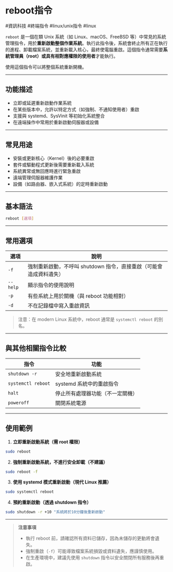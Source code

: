 # reboot指令  

#資訊科技  #終端指令  #linux/unix指令 #linux 

`reboot` 是一個在類 Unix 系統（如 Linux、macOS、FreeBSD 等）中常見的系統管理指令，用於**重新啟動整個作業系統**。執行此指令後，系統會終止所有正在執行的進程、卸載檔案系統，並重新載入核心，最終使電腦重啟。這個指令通常需要**系統管理員（root）或具有相對應權限的使用者**才能執行。

使用這個指令可以將整個系統重新開機。  

---

## 功能描述  
- 立即或延遲重新啟動作業系統  
- 在某些版本中，允許以特定方式（如強制、不通知使用者）重啟  
- 支援與 systemd、SysVinit 等初始化系統整合  
- 在遠端操作中常用於重新啟動伺服器或設備  

---

## 常見用途  
- 安裝或更新核心（Kernel）後的必要重啟  
- 套件或驅動程式更新後需要重新載入系統  
- 系統異常或無回應時進行緊急重啟  
- 遠端管理伺服器維護作業  
- 設備（如路由器、嵌入式系統）的定時重新啟動  

---

## 基本語法  
```bash
reboot [選項]
```

---

## 常用選項  
| 選項       | 說明                                                                 |
|------------|----------------------------------------------------------------------|
| `-f`       | 強制重新啟動，不呼叫 shutdown 指令，直接重啟（可能會造成資料遺失）     |
| `--help`   | 顯示指令的使用說明                                                    |
| `-p`       | 有些系統上用於關機（與 reboot 功能相對）                              |
| `-d`       | 不在記錄檔中寫入重啟資訊                                              |

> 注意：在 modern Linux 系統中，reboot 通常是 `systemctl reboot` 的別名。

---

## 與其他相關指令比較  

| 指令            | 功能                     |
|-----------------|--------------------------|
| `shutdown -r`   | 安全地重新啟動系統         |
| `systemctl reboot` | systemd 系統中的重啟指令 |
| `halt`          | 停止所有處理器功能（不一定關機） |
| `poweroff`      | 關閉系統電源               |

---

## 使用範例  

1. **立即重新啟動系統（需 root 權限）**  
```bash
sudo reboot
```

2. **強制重新啟動系統，不進行安全卸載（不建議）**  
```bash
sudo reboot -f
```

3. **使用 systemd 模式重新啟動（現代 Linux 推薦）**  
```bash
sudo systemctl reboot
```

4. **預約重新啟動（透過 shutdown 指令）**  
```bash
sudo shutdown -r +10 "系統將於10分鐘後重新啟動"
```

---

> **注意事項**  
>- 執行 reboot 前，請確認所有資料已儲存，因為未儲存的更動將會遺失。  
>- 強制重啟（`-f`）可能導致檔案系統損毀或資料遺失，應謹慎使用。  
>- 在生產環境中，建議先使用 `shutdown` 指令以安全關閉所有服務後再重啟。  